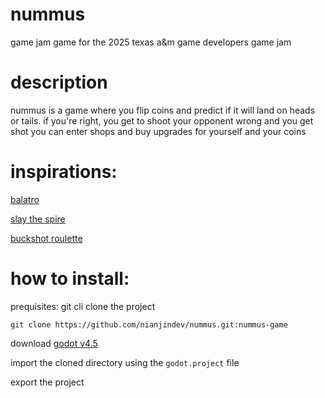 # nummus
game jam game for the 2025 texas a&m game developers game jam

# description
nummus is a game where you flip coins and predict if it will land on heads or tails.
if you're right, you get to shoot your opponent
wrong and you get shot
you can enter shops and buy upgrades for yourself and your coins

# inspirations:
[balatro](https://www.playbalatro.com/)

[slay the spire](https://store.steampowered.com/app/646570/Slay_the_Spire/)

[buckshot roulette](https://store.steampowered.com/app/2835570/Buckshot_Roulette/)

# how to install:
prequisites: git cli
clone the project
```
git clone https://github.com/nianjindev/nummus.git:nummus-game
```
download [godot v4.5](https://godotengine.org/releases/4.5/)

import the cloned directory using the `godot.project` file

export the project
